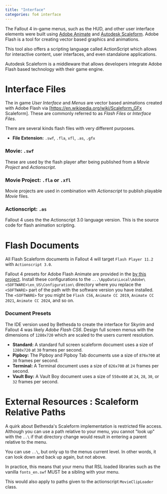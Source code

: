```yaml
---
title: "Interface"
categories: fo4 interface
---
```


The Fallout 4 in-game menus, such as the HUD, and other user interface elements were built using [Adobe Animate](https://www.adobe.com/products/animate.html) and [Autodesk Scaleform](https://en.wikipedia.org/wiki/Scaleform_GFx).
Adobe Flash is a tool for creating vector based graphics and animations.

This tool also offers a scripting language called ActionScript which allows for interactive content, user interfaces, and even standalone applications.

Autodesk Scaleform is a middleware that allows developers integrate Adobe Flash based technology with their game engine.


# Interface Files
The in game *User Interface* and *Menus* are vector based animations created with Adobe Flash via [https://en.wikipedia.org/wiki/Scaleform_GFx Scaleform].
These are commonly referred to as *Flash Files* or *Interface Files*.

There are several kinds flash files with very different purposes.
- **File Extension:** `.swf`, `.fla`, `xfl`, `.as`, `.gfx`

### Movie: `.swf`
These are used by the flash player after being published from a *Movie Project* and *Actionscript*.

### Movie Project: `.fla` or `.xfl`
Movie projects are used in combination with *Actionscript* to publish playable *Movie* files.

### Actionscript: `.as`
Fallout 4 uses the the Actionscript 3.0 language version.
This is the source code for flash animation scripting.


# Flash Documents
All Flash Scaleform documents in Fallout 4 will target `Flash Player 11.2` with `Actionscript 3.0`.

Fallout 4 presets for Adobe Flash Animate are provided in the [by this project](https://github.com/F4CF/Interface/tree/master/--Tools/Adobe%20Animate/Configuration).
Install these configurations to the `...\AppData\Local\Adobe\<SOFTWARE>\en_US\Configuration\` directory where you replace the `<SOFTWARE>` part of the path with the software version you have installed.
The `<SOFTWARE>` for you might be `Flash CS6`, `Animate CC 2019`, `Animate CC 2021`, `Animate CC 2024`, and so on.

### Document Presets
The IDE version used by Bethesda to create the interface for Skyrim and Fallout 4 was likely *Adobe Flash CS6*.
Design full screen menus with the dimensions of `1280x720` which are scaled to the users current resolution.

- **Standard:** A standard full screen scaleform document uses a size of `1280x720` at `30` frames per second.
- **Pipboy:** The Pipboy and Pipboy Tab documents use a size of `876x700` at `30` frames per second.
- **Terminal:** A Terminal document uses a size of `826x700` at `24` frames per second.
- **Vault Boy:** A Vault Boy document uses a size of `550x400` at `24`, `28`, `30`, or `32` frames per second.


# External Resources : Scaleform Relative Paths
A quirk about Bethesda's Scaleform implementation is restricted file access.
Although you can use a path relative to your menu, you cannot "look up" with the `..\` if that directory change would result in entering a parent relative to the menu.

You can use `..\`, but only up to the menus current level.
In other words, it can look down and back up again, but not above.

In practice, this means that your menu that RSL loaded libraries such as the vanilla `fonts_en.swf` MUST be a sibling with your menu.

This would also apply to paths given to the actionscript `MovieClipLoader` class.
